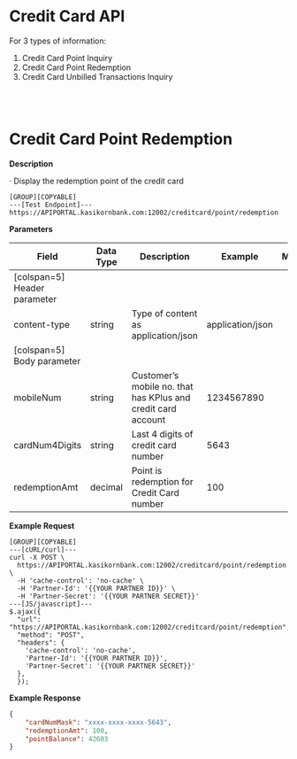 # **Credit Card API**

For 3 types of information:

1. Credit Card Point Inquiry
2. Credit Card Point Redemption
3. Credit Card Unbilled Transactions Inquiry

<br />
<br />

# Credit Card Point Redemption

**Description**

· Display the redemption point of the credit card

```
[GROUP][COPYABLE]
---[Test Endpoint]---
https://APIPORTAL.kasikornbank.com:12002/creditcard/point/redemption
```

**Parameters**

| Field                        | Data Type | Description                                                  | Example          | Mandatory |
| ---------------------------- | --------- | ------------------------------------------------------------ | ---------------- | :-------: |
| [colspan=5] Header parameter |
| content-type                 | string    | Type of content as application/json                          | application/json |     Y     |
| [colspan=5] Body parameter   |
| mobileNum                    | string    | Customer’s mobile no. that has KPlus and credit card account | 1234567890       |     Y     |
| cardNum4Digits               | string    | Last 4 digits of credit card number                          | 5643             |     Y     |
| redemptionAmt                | decimal   | Point is redemption for Credit Card number                   | 100              |     Y     |

**Example Request**

```
[GROUP][COPYABLE]
---[cURL/curl]---
curl -X POST \
  https://APIPORTAL.kasikornbank.com:12002/creditcard/point/redemption \
  -H 'cache-control': 'no-cache' \
  -H 'Partner-Id': '{{YOUR PARTNER ID}}' \
  -H 'Partner-Secret': '{{YOUR PARTNER SECRET}}'
---[JS/javascript]---
$.ajax({
  "url": "https://APIPORTAL.kasikornbank.com:12002/creditcard/point/redemption",
  "method": "POST",
  "headers": {
    'cache-control': 'no-cache',
    'Partner-Id': '{{YOUR PARTNER ID}}',
    'Partner-Secret': '{{YOUR PARTNER SECRET}}'
  },
  });
```

**Example Response**

```json
{
    "cardNumMask": "xxxx-xxxx-xxxx-5643",
    "redemptionAmt": 100,
    "pointBalance": 42603
}
```
